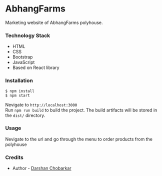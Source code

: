 # AbhangFarms
  Marketing website of AbhangFarms polyhouse.

### Technology Stack
 * HTML  
 * CSS  
 * Bootstrap  
 * JavaScript  
 * Based on React library
  
### Installation
    $ npm install
    $ npm start
  
  Nevigate to `http://localhost:3000`  
  Run `npm run build` to build the project. The build artifacts will be stored in the `dist/` directory.
  
### Usage
  Nevigate to the url and go through the menu to order products from the polyhouse
  
### Credits  
* Author - [Darshan Chobarkar](https://www.linkedin.com/in/dchobarkar/)
